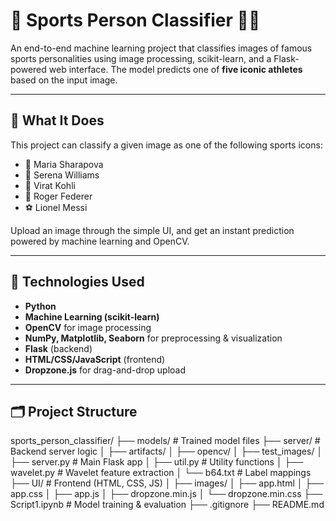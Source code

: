 
# 🏅 Sports Person Classifier 🤖📸

An end-to-end machine learning project that classifies images of famous sports personalities using image processing, scikit-learn, and a Flask-powered web interface. The model predicts one of **five iconic athletes** based on the input image.

---

## 🧠 What It Does

This project can classify a given image as one of the following sports icons:

- 🎾 Maria Sharapova  
- 🎾 Serena Williams  
- 🏏 Virat Kohli  
- 🎾 Roger Federer  
- ⚽ Lionel Messi  

Upload an image through the simple UI, and get an instant prediction powered by machine learning and OpenCV.

---

## 🚀 Technologies Used

- **Python**
- **Machine Learning (scikit-learn)**
- **OpenCV** for image processing
- **NumPy, Matplotlib, Seaborn** for preprocessing & visualization
- **Flask** (backend)
- **HTML/CSS/JavaScript** (frontend)
- **Dropzone.js** for drag-and-drop upload

---

## 🗂️ Project Structure
sports_person_classifier/
├── models/ # Trained model files
├── server/ # Backend server logic
│ ├── artifacts/
│ ├── opencv/
│ ├── test_images/
│ ├── server.py # Main Flask app
│ ├── util.py # Utility functions
│ ├── wavelet.py # Wavelet feature extraction
│ └── b64.txt # Label mappings
├── UI/ # Frontend (HTML, CSS, JS)
│ ├── images/
│ ├── app.html
│ ├── app.css
│ ├── app.js
│ ├── dropzone.min.js
│ └── dropzone.min.css
├── Script1.ipynb # Model training & evaluation
├── .gitignore
├── README.md

